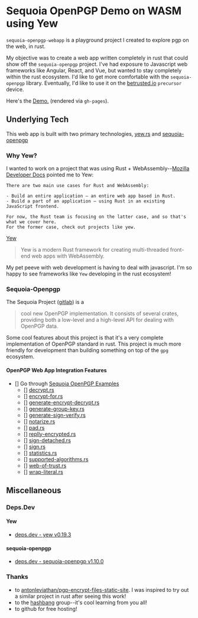 # Sequoia OpenPGP Demo on WASM using Yew

`sequoia-openpgp-webapp` is a playground project I created to explore pgp on the web, in rust.

My objective was to create a web app written completely in rust that could show off the `sequoia-openpgp` project.
I've had exposure to Javascript web frameworks like Angular, React, and Vue, but wanted to stay completely within the rust ecosystem.
I'd like to get more comfortable with the `sequoia-openpgp` library. Eventually, I'd like to use it on the [betrusted.io](https://betrusted.io) `precursor` device.

Here's the [Demo.](https://jnaulty.github.io/sequoia-openpgp-webapp/) (rendered via `gh-pages`).

## Underlying Tech

This web app is built with two primary technologies, [yew.rs](https://yew.rs) and [sequoia-openpgp](https://sequoia-pgp.org/)

### Why Yew?

I wanted to work on a project that was using Rust + WebAssembly--[Mozilla Developer Docs](https://developer.mozilla.org/en-US/docs/WebAssembly/Rust_to_wasm#rust_and_webassembly_use_cases) pointed me to Yew:

```
There are two main use cases for Rust and WebAssembly:

- Build an entire application — an entire web app based in Rust.
- Build a part of an application — using Rust in an existing JavaScript frontend.

For now, the Rust team is focusing on the latter case, and so that's what we cover here. 
For the former case, check out projects like yew.
```

[Yew](https://github.com/yewstack/yew) 
> Yew is a modern Rust framework for creating multi-threaded front-end web apps with WebAssembly.

My pet peeve with web development is having to deal with javascript. I'm so happy to see frameworks like `Yew` developing in the rust ecosystem!

### Sequoia-Openpgp

The Sequoia Project ([gitlab](https://gitlab.com/sequoia-pgp/sequoia)) is a 
> cool new OpenPGP implementation.  It consists of several crates, providing both a low-level and a high-level API for dealing with OpenPGP data.

Some cool features about this project is that it's a very complete implementation of OpenPGP standard in rust. This project is much more friendly for development than building something on top of the `gpg` ecosystem.

#### OpenPGP Web App Integration Features

- [] Go through [Sequoia OpenPGP Examples](https://gitlab.com/sequoia-pgp/sequoia/-/tree/main/openpgp/examples)
    - [] [decrypt.rs](https://gitlab.com/sequoia-pgp/sequoia/-/blob/main/openpgp/examples/decrypt-with.rs)
    - [] [encrypt-for.rs](https://gitlab.com/sequoia-pgp/sequoia/-/blob/main/openpgp/examples/encrypt-for.rs)
    - [] [generate-encrypt-decrypt.rs](https://gitlab.com/sequoia-pgp/sequoia/-/blob/main/openpgp/examples/generate-encrypt-decrypt.rs)
    - [] [generate-group-key.rs](https://gitlab.com/sequoia-pgp/sequoia/-/blob/main/openpgp/examples/generate-group-key.rs)
    - [] [generate-sign-verify.rs](https://gitlab.com/sequoia-pgp/sequoia/-/blob/main/openpgp/examples/generate-sign-verify.rs)
    - [] [notarize.rs](https://gitlab.com/sequoia-pgp/sequoia/-/blob/main/openpgp/examples/notarize.rs)
    - [] [pad.rs](https://gitlab.com/sequoia-pgp/sequoia/-/blob/main/openpgp/examples/pad.rs)
    - [] [replly-encrypted.rs](https://gitlab.com/sequoia-pgp/sequoia/-/blob/main/openpgp/examples/reply-encrypted.rs)
    - [] [sign-detached.rs](https://gitlab.com/sequoia-pgp/sequoia/-/blob/main/openpgp/examples/sign-detached.rs)
    - [] [sign.rs](https://gitlab.com/sequoia-pgp/sequoia/-/blob/main/openpgp/examples/sign.rs)
    - [] [statistics.rs](https://gitlab.com/sequoia-pgp/sequoia/-/blob/main/openpgp/examples/statistics.rs)
    - [] [supported-algorithms.rs](https://gitlab.com/sequoia-pgp/sequoia/-/blob/main/openpgp/examples/supported-algorithms.rs)
    - [] [web-of-trust.rs](https://gitlab.com/sequoia-pgp/sequoia/-/blob/main/openpgp/examples/web-of-trust.rs)
    - [] [wrap-literal.rs](https://gitlab.com/sequoia-pgp/sequoia/-/blob/main/openpgp/examples/wrap-literal.rs)


## Miscellaneous

### Deps.Dev

#### Yew

- [deps.dev - yew v0.19.3](https://deps.dev/cargo/yew/0.19.3)

#### sequoia-openpgp

- [deps.dev - sequoia-openpgp v1.10.0](https://deps.dev/cargo/sequoia_openpgp)


### Thanks

- to [antonleviathan/pgp-encrypt-files-static-site](https://github.com/antonleviathan/pgp-encrypt-files-static-site). I was inspired to try out a similar project in rust after seeing this work!
- to the [hashbang](https://hashbang.sh) group--it's cool learning from you all!
- to github for free hosting!
